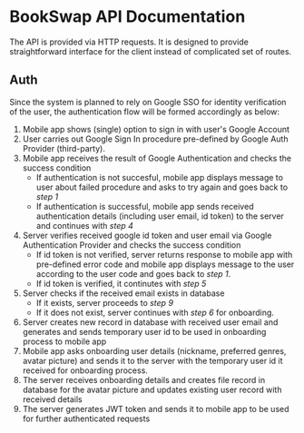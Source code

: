 # BookSwap API Documentation

The API is provided via HTTP requests.
It is designed to provide straightforward interface for the client instead of complicated set of routes.

## Auth
Since the system is planned to rely on Google SSO for identity verification of the user, the authentication flow will be formed accordingly as below:
1. Mobile app shows (single) option to sign in with user's Google Account
2. User carries out Google Sign In procedure pre-defined by Google Auth Provider (third-party).
3. Mobile app receives the result of Google Authentication and checks the success condition
   - If authentication is not succesful, mobile app displays message to user about failed procedure and asks to try again and goes back to *step 1*
   - If authentication is successful, mobile app sends received authentication details (including user email, id token) to the server and continues with *step 4*
4. Server verifies received google id token and user email via Google Authentication Provider and checks the success condition
   - If id token is not verified, server returns response to mobile app with pre-defined error code and mobile app displays message to the user according to the user code and goes back to *step 1*.
   - If id token is verified, it continutes with *step 5*
5. Server checks if the received email exists in database
   - If it exists, server proceeds to *step 9*
   - If it does not exist, server continues with *step 6* for onboarding.
6. Server creates new record in database with received user email and generates and sends temporary user id to be used in onboarding process to mobile app
7. Mobile app asks onboarding user details (nickname, preferred genres, avatar picture) and sends it to the server with the temporary user id it received for onboarding process.
8. The server receives onboarding details and creates file record in database for the avatar picture and updates existing user record with received details
9. The server generates JWT token and sends it to mobile app to be used for further authenticated requests